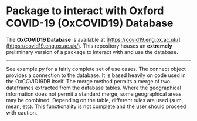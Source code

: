 # Package to interact with Oxford COVID-19 (OxCOVID19) Database

The **OxCOVID19 Database** is available at [https://covid19.eng.ox.ac.uk/](https://covid19.eng.ox.ac.uk/). 
This repository houses an **extremely** preliminary version of a package to interact with and use the database.

---

See example.py for a fairly complete set of use cases. The connect object provides a connection to the database.
It is based heavily on code used in the OxCOVID19DB itself.
The merge method permits a merge of two dataframes extracted from the database tables.
Where the geographical information does not permit a standard merge, some geographical areas may be combined.
Depending on the table, different rules are used (sum, mean, etc).
This functionality is not complete and the user should proceed with caution.